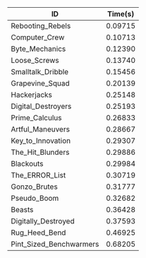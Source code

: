 |ID|Time(s)|
|-|-|
|Rebooting_Rebels|0.09715|
|Computer_Crew|0.10713|
|Byte_Mechanics|0.12390|
|Loose_Screws|0.13740|
|Smalltalk_Dribble|0.15456|
|Grapevine_Squad|0.20139|
|Hackerjacks|0.25148|
|Digital_Destroyers|0.25193|
|Prime_Calculus|0.26833|
|Artful_Maneuvers|0.28667|
|Key_to_Innovation|0.29307|
|The_Hit_Blunders|0.29886|
|Blackouts|0.29984|
|The_ERROR_List|0.30719|
|Gonzo_Brutes|0.31777|
|Pseudo_Boom|0.32682|
|Beasts|0.36428|
|Digitally_Destroyed|0.37593|
|Rug_Heed_Bend|0.46925|
|Pint_Sized_Benchwarmers|0.68205|
